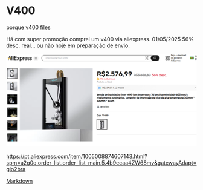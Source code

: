 # V400

[porque](GitHubFLSunV400.md)
[v400 files](linksV400.md)


Há com super promoção comprei um v400 via aliexpress. 01/05/2025
56% desc. real... ou não hoje em preparação de envio.

![Texto alternativo da imagem](/imagens/compra.png)

https://pt.aliexpress.com/item/1005008874607143.html?spm=a2g0o.order_list.order_list_main.5.4b9ecaa4ZW68mv&gatewayAdapt=glo2bra


[Markdown](https://docs.github.com/pt/get-started/writing-on-github/getting-started-with-writing-and-formatting-on-github/basic-writing-and-formatting-syntax "Markdownlink")
